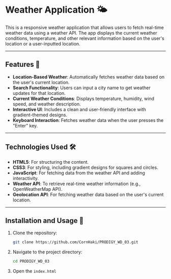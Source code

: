 # Weather Application 🌤️

This is a responsive weather application that allows users to fetch real-time weather data using a weather API. The app displays the current weather conditions, temperature, and other relevant information based on the user's location or a user-inputted location.

---

## Features 🌟

- **Location-Based Weather**: Automatically fetches weather data based on the user's current location.
- **Search Functionality**: Users can input a city name to get weather updates for that location.
- **Current Weather Conditions**: Displays temperature, humidity, wind speed, and weather description.
- **Interactive UI**: Includes a clean and user-friendly interface with gradient-themed designs.
- **Keyboard Interaction**: Fetches weather data when the user presses the "Enter" key.

---

## Technologies Used 🛠️

- **HTML5**: For structuring the content.
- **CSS3**: For styling, including gradient designs for squares and circles.
- **JavaScript**: For fetching data from the weather API and adding interactivity.
- **Weather API**: To retrieve real-time weather information (e.g., OpenWeatherMap API).
- **Geolocation API**: For fetching weather data based on the user's current location.

---

## Installation and Usage 🚀

1. Clone the repository:
   ```bash
   git clone https://github.com/CornHaki/PRODIGY_WD_03.git
2. Navigate to the project directory:
   ```bash
   cd PRODIGY_WD_03
3. Open the <code>index.html</code>
